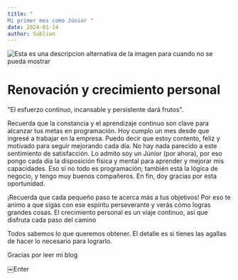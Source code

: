 ```yaml
---
title: "
Mi primer mes como Júnior "
date: 2024-01-14
author: Sublian
---
```

<img src="https://encrypted-tbn0.gstatic.com/images?q=tbn:ANd9GcQ9SoM5MAp9oNeONBWH3kMqrcOhYR4tjDCdNwZtx9faPvGZt0CQIi--X9Q&s=10" alt="Esta es una descripcion alternativa de la imagen para cuando no se pueda mostrar"  align="center"/>

# Renovación y crecimiento personal

"El esfuerzo continuo, incansable y persistente dará frutos". 

Recuerda que la constancia y el aprendizaje continuo son clave para alcanzar tus metas en programación. Hoy cumplo un mes desde que ingresé a trabajar en la empresa. Puedo decir que estoy contento, feliz y motivado para seguir mejorando cada día. No hay nada parecido a este sentimiento de satisfacción. Lo admito soy un Júnior (por ahora), por eso pongo cada día la disposición física y mental para aprender y mejorar mis capacidades. 
Eso sí no todo es programación; también está la lógica de negocio, y tengo muy buenos compañeros. En fin, doy gracias por esta oportunidad. 

¡Recuerda que cada pequeño paso te acerca más a tus objetivos! Por eso te animo a que sigas con ese espíritu perseverante y verás cómo logras grandes cosas. El crecimiento personal es un viaje continuo, así que disfruta cada paso del camino

Todos sabemos lo que queremos obtener. El detalle es si tienes las agallas de hacer lo necesario para lograrlo.

Gracias por leer mi blog



￼Enter
